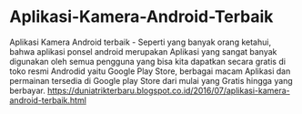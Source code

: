 # Aplikasi-Kamera-Android-Terbaik
 Aplikasi Kamera Android terbaik -  Seperti yang banyak orang ketahui, bahwa aplikasi  ponsel android merupakan Aplikasi yang sangat banyak digunakan oleh semua pengguna yang bisa kita dapatkan secara gratis di toko resmi Androdid yaitu Google Play Store, berbagai macam Aplikasi dan permainan tersedia di Google play Store dari mulai yang Gratis hingga yang berbayar.    https://duniatrikterbaru.blogspot.co.id/2016/07/aplikasi-kamera-android-terbaik.html
